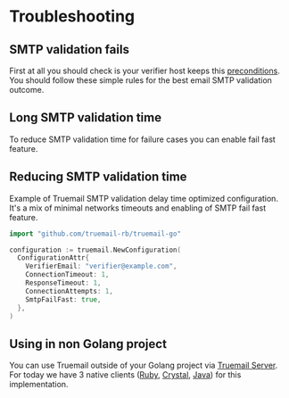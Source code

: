 # Troubleshooting

## SMTP validation fails

First at all you should check is your verifier host keeps this [preconditions](https://truemail-rb.org/truemail-go/#/quick-start?id=verifier-host-preconditions). You should follow these simple rules for the best email SMTP validation outcome.

## Long SMTP validation time

To reduce SMTP validation time for failure cases you can enable fail fast feature.

## Reducing SMTP validation time

Example of Truemail SMTP validation delay time optimized configuration. It's a mix of minimal networks timeouts and enabling of SMTP fail fast feature.

```go
import "github.com/truemail-rb/truemail-go"

configuration := truemail.NewConfiguration(
  ConfigurationAttr{
    VerifierEmail: "verifier@example.com",
    ConnectionTimeout: 1,
    ResponseTimeout: 1,
    ConnectionAttempts: 1,
    SmtpFailFast: true,
  },
)
```

## Using in non Golang project

You can use Truemail outside of your Golang project via [Truemail Server](https://truemail-rb.org/truemail-rack). For today we have 3 native clients ([Ruby](https://truemail-rb.org/truemail-ruby-client), [Crystal](https://truemail-rb.org/truemail-crystal-client), [Java](https://truemail-rb.org/truemail-java-client)) for this implementation.
